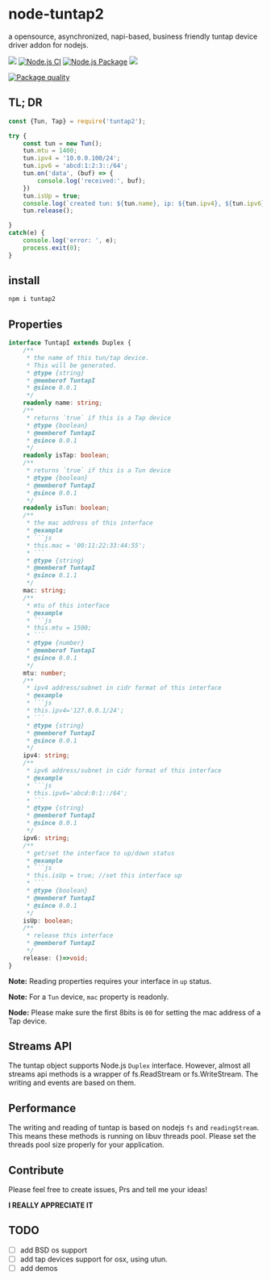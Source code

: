 # node-tuntap2

a opensource, asynchronized, napi-based, business friendly tuntap device driver addon for nodejs.

[![](https://img.shields.io/npm/v/tuntap2.svg?style=flat)](https://www.npmjs.org/package/tuntap2)
[![Node.js CI](https://github.com/PupilTong/node-tuntap2/actions/workflows/node.js.yml/badge.svg?branch=main)](https://github.com/PupilTong/node-tuntap2/actions/workflows/node.js.yml)
[![Node.js Package](https://github.com/PupilTong/node-tuntap2/actions/workflows/npm-publish.yml/badge.svg)](https://github.com/PupilTong/node-tuntap2/actions/workflows/npm-publish.yml)
![](https://img.shields.io/badge/Coverage-93%25-83A603.svg?prefix=$coverage$)

[![Package quality](https://packagequality.com/shield/tuntap2.svg)](https://packagequality.com/#?package=tuntap2)


## TL; DR

```javascript
const {Tun, Tap} = require('tuntap2');

try {
    const tun = new Tun();
    tun.mtu = 1400;
    tun.ipv4 = '10.0.0.100/24';
    tun.ipv6 = 'abcd:1:2:3::/64';
    tun.on('data', (buf) => {
        console.log('received:', buf);
    })
    tun.isUp = true;
    console.log(`created tun: ${tun.name}, ip: ${tun.ipv4}, ${tun.ipv6}, mtu: ${tun.mtu}`);
    tun.release();

}
catch(e) {
	console.log('error: ', e);
	process.exit(0);
}
```

## install

```bash
npm i tuntap2
```

## Properties

```typescript
interface TuntapI extends Duplex {
    /**
     * the name of this tun/tap device. 
     * This will be generated.
     * @type {string}
     * @memberof TuntapI
     * @since 0.0.1
     */
    readonly name: string;
    /**
     * returns `true` if this is a Tap device
     * @type {boolean}
     * @memberof TuntapI
     * @since 0.0.1
     */
    readonly isTap: boolean;
    /**
     * returns `true` if this is a Tun device
     * @type {boolean}
     * @memberof TuntapI
     * @since 0.0.1
     */
    readonly isTun: boolean;
    /**
     * the mac address of this interface
     * @example
     * ```js
     * this.mac = '00:11:22:33:44:55';
     * ```
     * @type {string}
     * @memberof TuntapI
     * @since 0.1.1
     */
    mac: string;
    /**
     * mtu of this interface
     * @example
     * ```js
     * this.mtu = 1500;
     * ```
     * @type {number}
     * @memberof TuntapI
     * @since 0.0.1
     */
    mtu: number;
    /**
     * ipv4 address/subnet in cidr format of this interface
     * @example
     * ```js
     * this.ipv4='127.0.0.1/24';
     * ```
     * @type {string}
     * @memberof TuntapI
     * @since 0.0.1
     */
    ipv4: string;
    /**
     * ipv6 address/subnet in cidr format of this interface
     * @example
     * ```js
     * this.ipv6='abcd:0:1::/64';
     * ```
     * @type {string}
     * @memberof TuntapI
     * @since 0.0.1
     */
    ipv6: string;
    /**
     * get/set the interface to up/down status
     * @example
     * ```js
     * this.isUp = true; //set this interface up
     * ```
     * @type {boolean}
     * @memberof TuntapI
     * @since 0.0.1
     */
    isUp: boolean;
    /**
     * release this interface
     * @memberof TuntapI
     */
    release: ()=>void;
}
```


**Note:** Reading properties requires your interface in `up` status.

**Note:** For a `Tun` device, `mac` property is readonly.

**Node:** Please make sure the first 8bits is `00` for setting the mac address of a Tap device.

## Streams API

The tuntap object supports Node.js `Duplex` interface. However, almost all streams api methods is a wrapper of fs.ReadStream or fs.WriteStream. The writing and events are based on them.

## Performance

The writing and reading of tuntap is based on nodejs `fs` and `readingStream`. This means these methods is running on libuv threads pool. Please set the threads pool size properly for your application.

## Contribute

Please feel free to create issues, Prs and tell me your ideas! 

**I REALLY APPRECIATE IT**

## TODO

* [ ] add BSD os support
* [ ] add tap devices support for osx, using utun.
* [ ] add demos

